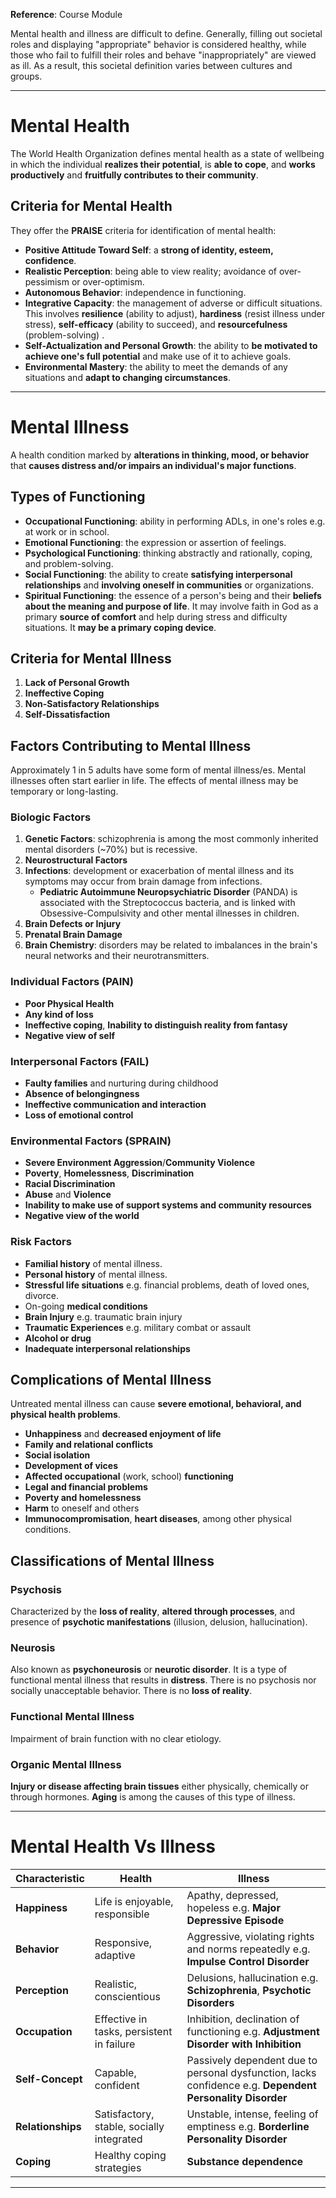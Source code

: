 **Reference**: Course Module

Mental health and illness are difficult to define. Generally, filling out societal roles and displaying "appropriate" behavior is considered healthy, while those who fail to fulfill their roles and behave "inappropriately" are viewed as ill. As a result, this societal definition varies between cultures and groups.

___

# Mental Health
The World Health Organization defines mental health as a state of wellbeing in which the individual **realizes their potential**, is **able to cope**, and **works productively** and **fruitfully contributes to their community**.
## Criteria for Mental Health
They offer the **PRAISE** criteria for identification of mental health:
- **Positive Attitude Toward Self**: a **strong of identity, esteem, confidence**.
- **Realistic Perception**: being able to view reality; avoidance of over-pessimism or over-optimism.
- **Autonomous Behavior**: independence in functioning.
- **Integrative Capacity**: the management of adverse or difficult situations. This involves **resilience** (ability to adjust), **hardiness** (resist illness under stress), **self-efficacy** (ability to succeed), and **resourcefulness** (problem-solving) .
- **Self-Actualization and Personal Growth**: the ability to **be motivated to achieve one's full potential** and make use of it to achieve goals.
- **Environmental Mastery**: the ability to meet the demands of any situations and **adapt to changing circumstances**.

___

# Mental Illness
A health condition marked by **alterations in thinking, mood, or behavior** that **causes distress and/or impairs an individual's major functions**.
## Types of Functioning
- **Occupational Functioning**: ability in performing ADLs, in one's roles e.g. at work or in school.
- **Emotional Functioning**: the expression or assertion of feelings.
- **Psychological Functioning**: thinking abstractly and rationally, coping, and problem-solving.
- **Social Functioning**: the ability to create **satisfying interpersonal relationships** and **involving oneself in communities** or organizations.
- **Spiritual Functioning**: the essence of a person's being and their **beliefs about the meaning and purpose of life**. It may involve faith in God as a primary **source of comfort** and help during stress and difficulty situations. It **may be a primary coping device**.
## Criteria for Mental Illness
1. **Lack of Personal Growth**
2. **Ineffective Coping**
3. **Non-Satisfactory Relationships**
4. **Self-Dissatisfaction**
## Factors Contributing to Mental Illness
Approximately 1 in 5 adults have some form of mental illness/es. Mental illnesses often start earlier in life. The effects of mental illness may be temporary or long-lasting.
### Biologic Factors
1. **Genetic Factors**: schizophrenia is among the most commonly inherited mental disorders (~70%) but is recessive.
2. **Neurostructural Factors**
3. **Infections**: development or exacerbation of mental illness and its symptoms may occur from brain damage from infections.
	- **Pediatric Autoimmune Neuropsychiatric Disorder** (PANDA) is associated with the Streptococcus bacteria, and is linked with Obsessive-Compulsivity and other mental illnesses in children.
4. **Brain Defects or Injury**
5. **Prenatal Brain Damage**
6. **Brain Chemistry**: disorders may be related to imbalances in the brain's neural networks and their neurotransmitters.
### Individual Factors (PAIN)
- **Poor Physical Health**
- **Any kind of loss**
- **Ineffective coping**, **Inability to distinguish reality from fantasy**
- **Negative view of self**
### Interpersonal Factors (FAIL)
- **Faulty families** and nurturing during childhood
- **Absence of belongingness**
- **Ineffective communication and interaction**
- **Loss of emotional control**
### Environmental Factors (SPRAIN)
- **Severe Environment Aggression**/**Community Violence**
- **Poverty**, **Homelessness**, **Discrimination**
- **Racial Discrimination**
- **Abuse** and **Violence**
- **Inability to make use of support systems and community resources**
- **Negative view of the world**
### Risk Factors
- **Familial history** of mental illness.
- **Personal history** of mental illness.
- **Stressful life situations** e.g. financial problems, death of loved ones, divorce.
- On-going **medical conditions**
- **Brain Injury** e.g. traumatic brain injury
- **Traumatic Experiences** e.g. military combat or assault
- **Alcohol or drug**
- **Inadequate interpersonal relationships**
## Complications of Mental Illness
Untreated mental illness can cause **severe emotional, behavioral, and physical health problems**.
- **Unhappiness** and **decreased enjoyment of life**
- **Family and relational conflicts**
- **Social isolation**
- **Development of vices**
- **Affected occupational** (work, school) **functioning**
- **Legal and financial problems**
- **Poverty and homelessness**
- **Harm** to oneself and others
- **Immunocompromisation**, **heart diseases**, among other physical conditions.
## Classifications of Mental Illness
### Psychosis
Characterized by the **loss of reality**, **altered through processes**, and presence of **psychotic manifestations** (illusion, delusion, hallucination).
### Neurosis
Also known as **psychoneurosis** or **neurotic disorder**. It is a type of functional mental illness that results in **distress**. There is no psychosis nor socially unacceptable behavior. There is no **loss of reality**.
### Functional Mental Illness
Impairment of brain function with no clear etiology.
### Organic Mental Illness
**Injury or disease affecting brain tissues** either physically, chemically or through hormones. **Aging** is among the causes of this type of illness.

___

# Mental Health Vs Illness

| Characteristic    | Health                                    | Illness                                                                                                   |
| ----------------- | ----------------------------------------- | --------------------------------------------------------------------------------------------------------- |
| **Happiness**     | Life is enjoyable, responsible            | Apathy, depressed, hopeless e.g. **Major Depressive Episode**                                             |
| **Behavior**      | Responsive, adaptive                      | Aggressive, violating rights and norms repeatedly e.g. **Impulse Control Disorder**                       |
| **Perception**    | Realistic, conscientious                  | Delusions, hallucination e.g. **Schizophrenia**, **Psychotic Disorders**                                  |
| **Occupation**    | Effective in tasks, persistent in failure | Inhibition, declination of functioning e.g. **Adjustment Disorder with Inhibition**                       |
| **Self-Concept**  | Capable, confident                        | Passively dependent due to personal dysfunction, lacks confidence e.g. **Dependent Personality Disorder** |
| **Relationships** | Satisfactory, stable, socially integrated | Unstable, intense, feeling of emptiness e.g. **Borderline Personality Disorder**                          |
| **Coping**        | Healthy coping strategies                 | **Substance dependence**                                                                                  |

___
